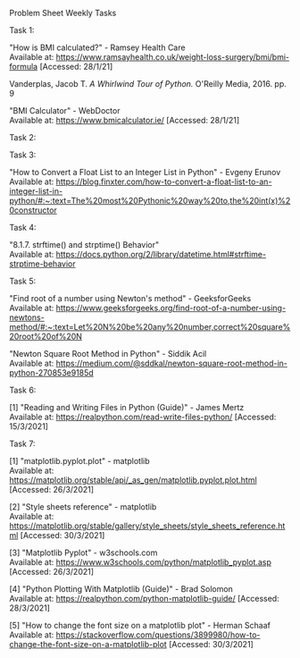 Problem Sheet Weekly Tasks

Task 1:

"How is BMI calculated?" - Ramsey Health Care <br/>
Available at: https://www.ramsayhealth.co.uk/weight-loss-surgery/bmi/bmi-formula [Accessed: 28/1/21]

Vanderplas, Jacob T. <i>A Whirlwind Tour of Python.</i> O'Reilly Media, 2016. pp. 9

"BMI Calculator" - WebDoctor <br/>
Available at: https://www.bmicalculator.ie/ [Accessed:
28/1/21]

Task 2:

Task 3: 

"How to Convert a Float List to an Integer List in Python" - Evgeny Erunov
Available at:
https://blog.finxter.com/how-to-convert-a-float-list-to-an-integer-list-in-python/#:~:text=The%20most%20Pythonic%20way%20to,the%20int(x)%20constructor

Task 4:

"8.1.7. strftime() and strptime() Behavior" <br/>
Available at:
https://docs.python.org/2/library/datetime.html#strftime-strptime-behavior

Task 5:

"Find root of a number using Newton's method" - GeeksforGeeks <br/>
Available at: https://www.geeksforgeeks.org/find-root-of-a-number-using-newtons-method/#:~:text=Let%20N%20be%20any%20number,correct%20square%20root%20of%20N 

"Newton Square Root Method in Python" - Siddik Acil <br/>
Available at: https://medium.com/@sddkal/newton-square-root-method-in-python-270853e9185d

Task 6: 

[1] "Reading and Writing Files in Python (Guide)" - James Mertz <br/>
Available at: https://realpython.com/read-write-files-python/ [Accessed: 15/3/2021]

Task 7:

[1] "matplotlib.pyplot.plot" - matplotlib <br/>
Available at: https://matplotlib.org/stable/api/_as_gen/matplotlib.pyplot.plot.html [Accessed: 26/3/2021]

[2] "Style sheets reference" - matplotlib <br/>
Available at: https://matplotlib.org/stable/gallery/style_sheets/style_sheets_reference.html [Accessed: 30/3/2021]

[3] "Matplotlib Pyplot" - w3schools.com <br/>
Available at: https://www.w3schools.com/python/matplotlib_pyplot.asp [Accessed: 26/3/2021]

[4] "Python Plotting With Matplotlib (Guide)" - Brad Solomon <br/>
Available at: https://realpython.com/python-matplotlib-guide/ [Accessed: 28/3/2021]

[5] "How to change the font size on a matplotlib plot" - Herman Schaaf <br/>
Available at: https://stackoverflow.com/questions/3899980/how-to-change-the-font-size-on-a-matplotlib-plot [Accessed: 30/3/2021]